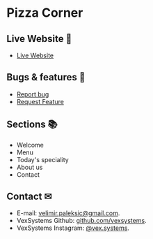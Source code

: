# Pizza Corner

## **Live Website** 👀

- [Live Website](https://vexsystems.github.io/pizza-corner/)

## **Bugs & features** 🧩
- [Report bug](https://github.com/vexsystems/pizza-corner/issues)
- [Request Feature](https://github.com/vexsystems/pizza-corner/issues)

## **Sections** 📚
- Welcome
- Menu
- Today's speciality
- About us
- Contact

## **Contact** ✉
- E-mail: [velimir.paleksic@gmail.com](velimir.paleksic@gmail.com).
- VexSystems Github: [github.com/vexsystems](https://github.com/vexsystems).
- VexSystems Instagram: [@vex.systems](https://www.instagram.com/vex.systems/).